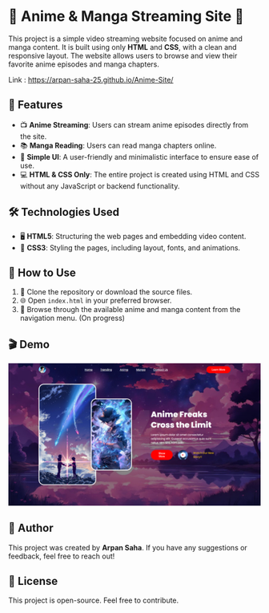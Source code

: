 # 🎥 Anime & Manga Streaming Site 🎴

This project is a simple video streaming website focused on anime and manga content. It is built using only **HTML** and **CSS**, with a clean and responsive layout. The website allows users to browse and view their favorite anime episodes and manga chapters.

Link : https://arpan-saha-25.github.io/Anime-Site/

## 🌟 Features

- 📺 **Anime Streaming**: Users can stream anime episodes directly from the site.
- 📚 **Manga Reading**: Users can read manga chapters online.
- 🎨 **Simple UI**: A user-friendly and minimalistic interface to ensure ease of use.
- 💻 **HTML & CSS Only**: The entire project is created using HTML and CSS without any JavaScript or backend functionality.

## 🛠️ Technologies Used

- 🖥️ **HTML5**: Structuring the web pages and embedding video content.
- 🎨 **CSS3**: Styling the pages, including layout, fonts, and animations.

## 🚀 How to Use

1. 🔄 Clone the repository or download the source files.
2. 🌐 Open `index.html` in your preferred browser.
3. 📂 Browse through the available anime and manga content from the navigation menu. (On progress)

## 🎬 Demo

![Website Preview](./siteSS.png)

## 👤 Author

This project was created by **Arpan Saha**. If you have any suggestions or feedback, feel free to reach out!

## 📄 License

This project is open-source. Feel free to contribute.
